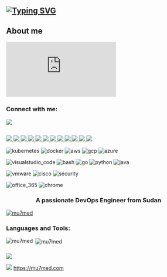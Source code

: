 
## [![Typing SVG](https://readme-typing-svg.demolab.com?font=Fira+Code&weight=600&size=20&pause=1000&random=false&width=435&lines=%F0%9F%91%8B+Hi%2C+I%E2%80%99m+Mu7med)](https://git.io/typing-svg)

## **About me**
[![Typing SVG](https://readme-typing-svg.demolab.com?font=Fira+Code&size=17&duration=2000&pause=300&color=EBE3B5&multiline=true&repeat=false&random=false&width=1350&height=150&lines=%F0%9F%91%A8%E2%80%8D%F0%9F%92%BB+As+a+DevOps+Engineer%2C+I+love+crafting+automated+solutions+that+simplify+complex+processes+and+improve+efficiency.;&nbsp;&nbsp;&nbsp;I+have+hands-on+experience+with+various+tools+and+technologies.+and+I'm+always+up+for+a+challenge+and+love+to+learn+new+things.;%F0%9F%91%80+I%E2%80%99m+interested+in+technology+in+general+and+specifically+in+DevOps+-+GitOps+culture.;%F0%9F%8C%B1+I%E2%80%99m+currently+working+on+some+DevOps+exercises+and+various+related+technical+topics.;%F0%9F%92%9E%EF%B8%8F+I%E2%80%99m+looking+to+collaborate+on+GitOps+eco-systems+projects.;%F0%9F%93%AB+How+to+reach+me+please+DM+on+mu7med%40outlook.com)](https://mu7med.com)

<p align="left">
<h3 align="left">Connect with me:&nbsp;&nbsp; </h3>
  <a aria-label="linkedin" alt=linkedin href="https://www.linkedin.com/in/mohammed--abdullah/">
    <img src="https://github.com/mu7med/mu7med/assets/20521095/43de4637-a04e-45a5-bbad-a777703e005b">
  </a>

##

  <a href="https://mu7medcom.slack.com/team/U06EHNQSD0C">
    <img src=https://img.shields.io/badge/Slack-4A154B?style=for-the-badge&logo=slack&logoColor=white>
  </a>
  <a href="#">
    <img src=https://img.shields.io/badge/Zoom-2D8CFF?style=for-the-badge&logo=zoom&logoColor=white)>
  </a>
  <a href="#">
    <img src=https://img.shields.io/badge/Linux-FCC624?style=for-the-badge&logo=linux&logoColor=black>
  </a>
  <a href="#">
    <img src=https://img.shields.io/badge/Windows-0078D6?style=for-the-badge&logo=windows&logoColor=white>
  </a>
  <a href="#">
    <img src=https://img.shields.io/badge/WSL-0a97f5?style=for-the-badge&logo=linux&logoColor=white>
  </a>
  <a href="#">
    <img src=https://img.shields.io/badge/Oracle-F80000?style=for-the-badge&logo=oracle&logoColor=black>
  </a>
  <a href="#">
    <img src=https://img.shields.io/badge/Prometheus-E6522C?style=for-the-badge&logo=Prometheus&logoColor=white>
  </a>
  <a href="#">
    <img src=https://img.shields.io/badge/terraform-%235835CC.svg?style=for-the-badge&logo=terraform&logoColor=white>
  </a>
  <a href="#">
    <img src=	https://img.shields.io/badge/Jenkins-D24939?style=for-the-badge&logo=Jenkins&logoColor=white>
  </a>
    <a href="#">
    <img src=https://img.shields.io/badge/GitHub%20Actions-2088FF.svg?style=for-the-badge&logo=GitHub-Actions&logoColor=white>
  </a>
  <a href="#">
    <img src=https://img.shields.io/badge/Notion-%23000000.svg?style=for-the-badge&logo=notion&logoColor=white>
  </a>
  <a href="#">
    <img src=https://img.shields.io/badge/ansible-%231A1918.svg?style=for-the-badge&logo=ansible&logoColor=white>
  </a>
</p>

<p align="center">

  ![kubernetes](https://github.com/mu7med/mu7med/assets/20521095/b1ba5a8b-f175-43c6-b049-5538342af124)
  ![docker](https://github.com/mu7med/mu7med/assets/20521095/6e2f624d-9912-4343-b5b2-9f9c3dfb7be6)
  ![aws](https://github.com/mu7med/mu7med/assets/20521095/4f49dd4c-983f-406d-a946-8a8cfdaf402b)
  ![gcp](https://github.com/mu7med/mu7med/assets/20521095/447b8811-1588-4a3c-9502-67f413930dcc)
  ![azure](https://github.com/mu7med/mu7med/assets/20521095/789d0d75-cb48-4eff-9096-e62e0349041b)

</p>

<p align="center">

  ![visualstudio_code](https://github.com/mu7med/mu7med/assets/20521095/eb4b4488-9442-4382-a093-65fd15edde54)
  ![bash](https://github.com/mu7med/mu7med/assets/20521095/671bd737-d1ac-463d-a54f-56686f82cf42)
  ![go](https://github.com/mu7med/mu7med/assets/20521095/09a06a53-b4b7-4de5-a767-4e4e24f64dec)
  ![python](https://github.com/mu7med/mu7med/assets/20521095/215c2294-c862-43f0-8c57-4617f2dad223)
  ![java](https://github.com/mu7med/mu7med/assets/20521095/491ddb5a-6cf3-46b7-adf5-069f346e42fd)
  
</p>

<p align="center">
  
  ![vmware](https://github.com/mu7med/mu7med/assets/20521095/dff48194-38c8-42dc-b88a-33941eeb47e2)
  ![cisco](https://github.com/mu7med/mu7med/assets/20521095/dc06922f-bc7c-472f-a7f4-2469182b2639)
  ![security](https://github.com/mu7med/mu7med/assets/20521095/0a2c0cae-cf15-43ba-9db8-b80aae492a83)

  ![office_365](https://github.com/mu7med/mu7med/assets/20521095/4b9f9e6e-d892-4c08-a86c-4d11de8e18ae)
  ![chrome](https://github.com/mu7med/mu7med/assets/20521095/098c70b6-5824-41c0-aea6-68050dd7be8c)

</p>




<!---
Mu7med/Mu7med is a ✨ special ✨ repository because its `README.md` (this file) appears on your GitHub profile.
You can click the Preview link to take a look at your changes.
--->

<h3 align="center">A passionate DevOps Engineer from Sudan</h3>

<!-- <p align="left"> <img src="https://komarev.com/ghpvc/?username=mu7med&label=Profile%20views&color=0e75b6&style=flat" alt="mu7med" /> </p> -->

<p align="left">
  <a href="https://github.com/mu7med/github-profile-trophy">
    <img src="https://github-profile-trophy.vercel.app/?username=mu7med&theme=darkhub&rank=-?" alt="mu7med" />
  </a>
</p>




<h3 align="left">Languages and Tools:</h3>
<!-- <p align="left"> <a href="https://aws.amazon.com" target="_blank" rel="noreferrer"> <img src="https://raw.githubusercontent.com/devicons/devicon/master/icons/amazonwebservices/amazonwebservices-original-wordmark.svg" alt="aws" width="40" height="40"/> </a> <a href="https://azure.microsoft.com/en-in/" target="_blank" rel="noreferrer"> <img src="https://www.vectorlogo.zone/logos/microsoft_azure/microsoft_azure-icon.svg" alt="azure" width="40" height="40"/> </a> <a href="https://www.gnu.org/software/bash/" target="_blank" rel="noreferrer"> <img src="https://www.vectorlogo.zone/logos/gnu_bash/gnu_bash-icon.svg" alt="bash" width="40" height="40"/> </a> <a href="https://www.docker.com/" target="_blank" rel="noreferrer"> <img src="https://raw.githubusercontent.com/devicons/devicon/master/icons/docker/docker-original-wordmark.svg" alt="docker" width="40" height="40"/> </a> <a href="https://cloud.google.com" target="_blank" rel="noreferrer"> <img src="https://www.vectorlogo.zone/logos/google_cloud/google_cloud-icon.svg" alt="gcp" width="40" height="40"/> </a> <a href="https://git-scm.com/" target="_blank" rel="noreferrer"> <img src="https://www.vectorlogo.zone/logos/git-scm/git-scm-icon.svg" alt="git" width="40" height="40"/> </a> <a href="https://golang.org" target="_blank" rel="noreferrer"> <img src="https://raw.githubusercontent.com/devicons/devicon/master/icons/go/go-original.svg" alt="go" width="40" height="40"/> </a> <a href="https://grafana.com" target="_blank" rel="noreferrer"> <img src="https://www.vectorlogo.zone/logos/grafana/grafana-icon.svg" alt="grafana" width="40" height="40"/> </a> <a href="https://www.jenkins.io" target="_blank" rel="noreferrer"> <img src="https://www.vectorlogo.zone/logos/jenkins/jenkins-icon.svg" alt="jenkins" width="40" height="40"/> </a> <a href="https://kubernetes.io" target="_blank" rel="noreferrer"> <img src="https://www.vectorlogo.zone/logos/kubernetes/kubernetes-icon.svg" alt="kubernetes" width="40" height="40"/> </a> <a href="https://www.linux.org/" target="_blank" rel="noreferrer"> <img src="https://raw.githubusercontent.com/devicons/devicon/master/icons/linux/linux-original.svg" alt="linux" width="40" height="40"/> </a> <a href="https://www.nginx.com" target="_blank" rel="noreferrer"> <img src="https://raw.githubusercontent.com/devicons/devicon/master/icons/nginx/nginx-original.svg" alt="nginx" width="40" height="40"/> </a> <a href="https://www.oracle.com/" target="_blank" rel="noreferrer"> <img src="https://raw.githubusercontent.com/devicons/devicon/master/icons/oracle/oracle-original.svg" alt="oracle" width="40" height="40"/> </a> <a href="https://postman.com" target="_blank" rel="noreferrer"> <img src="https://www.vectorlogo.zone/logos/getpostman/getpostman-icon.svg" alt="postman" width="40" height="40"/> </a> <a href="https://www.python.org" target="_blank" rel="noreferrer"> <img src="https://raw.githubusercontent.com/devicons/devicon/master/icons/python/python-original.svg" alt="python" width="40" height="40"/> </a> </p> -->

<p><img align="left" src="https://github-readme-stats.vercel.app/api/top-langs?username=mu7med&show_icons=true&locale=en&layout=compact" alt="mu7med" /></p>

<p>&nbsp;<img align="center" src="https://github-readme-stats.vercel.app/api?username=mu7med&show_icons=true&locale=en" alt="mu7med" /></p>

###


<img src=https://img.shields.io/badge/Made%20with-Markdown-1f425f.svg>

<!--START_SECTION:badges-->
<!--END_SECTION:badges-->

<img src=https://img.shields.io/website-up-down-green-red/http/monip.org.svg> https://mu7med.com